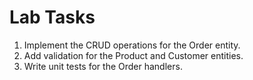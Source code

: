 # Lab Tasks

1. Implement the CRUD operations for the Order entity.
2. Add validation for the Product and Customer entities.
3. Write unit tests for the Order handlers.